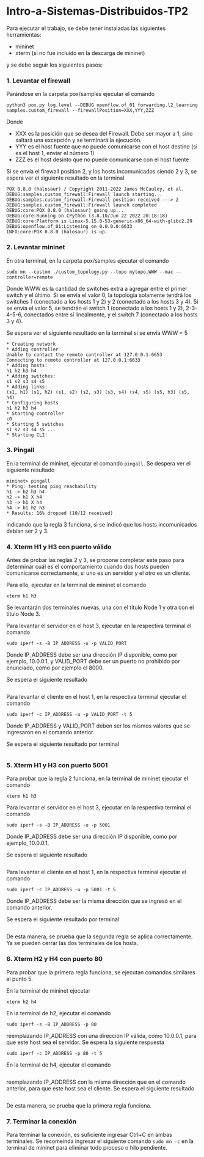 # Intro-a-Sistemas-Distribuidos-TP2

Para ejecutar el trabajo, se debe tener instaladas las siguientes herramientas:
- mininet
- xterm (si no fue incluido en la descarga de mininet)


y se debe seguir los siguientes pasos:

### 1. Levantar el firewall
Parándose en la carpeta pox/samples ejecutar el comando
```
python3 pox.py log.level --DEBUG openflow.of_01 forwarding.l2_learning samples.custom_firewall --firewallPosition=XXX,YYY,ZZZ
```
Donde 
- XXX es la posición que se desea del Firewall. Debe ser mayor a 1, sino saltará una excepción y se terminará la ejecución.
- YYY es el host fuente que no puede comunicarse con el host destino (si es el host 1, enviar el número 1)
- ZZZ es el host desinto que no puede comunicarse con el host fuente


Si se envía el firewall position 2, y los hosts incomunicados siendo 2 y 3, se espera ver el siguiente resultado en la terminal
```
POX 0.8.0 (halosaur) / Copyright 2011-2022 James McCauley, et al.
DEBUG:samples.custom_firewall:Firewall launch starting...
DEBUG:samples.custom_firewall:Firewall position received ---> 2
DEBUG:samples.custom_firewall:Firewall launch completed
DEBUG:core:POX 0.8.0 (halosaur) going up...
DEBUG:core:Running on CPython (3.8.10/Jun 22 2022 20:18:18)
DEBUG:core:Platform is Linux-5.15.0-53-generic-x86_64-with-glibc2.29
DEBUG:openflow.of_01:Listening on 0.0.0.0:6633
INFO:core:POX 0.8.0 (halosaur) is up.
```



### 2. Levantar mininet
En otra terminal, en la carpeta pox/samples ejecutar el comando
```
sudo mn --custom ./custom_topology.py --topo mytopo,WWW --mac --controller=remote
```
Donde WWW es la cantidad de switches extra a agregar entre el primer switch y el último. Si se envía el valor 0, la topología solamente tendrá los switches 1 (conectado a los hosts 1 y 2) y 2 (conectado a los hosts 3 y 4). Si se envía el valor 5, se tendrán el switch 1 (conectado a los hosts 1 y 2), 2-3-4-5-6, conectados entre sí linealmente, y el switch 7 (conectado a los hosts 3 y 4).

Se espera ver el siguiente resultado en la terminal si se envía WWW = 5
```
* Creating network
* Adding controller
Unable to contact the remote controller at 127.0.0.1:6653
Connecting to remote controller at 127.0.0.1:6633
* Adding hosts:
h1 h2 h3 h4 
* Adding switches:
s1 s2 s3 s4 s5 
* Adding links:
(s1, h1) (s1, h2) (s1, s2) (s2, s3) (s3, s4) (s4, s5) (s5, h3) (s5, h4) 
* Configuring hosts
h1 h2 h3 h4 
* Starting controller
c0 
* Starting 5 switches
s1 s2 s3 s4 s5 ...
* Starting CLI:
```


### 3. Pingall
En la terminal de mininet, ejecutar el comando `pingall`. Se despera ver el siguiente resultado
```
mininet> pingall
* Ping: testing ping reachability
h1 -> h2 h3 h4 
h2 -> h1 X h4 
h3 -> h1 X h4 
h4 -> h1 h2 h3 
* Results: 16% dropped (10/12 received)
```

indicando que la regla 3 funciona, si se indicó que los hosts incomunicados debían ser 2 y 3.



### 4. Xterm H1 y H3 con puerto válido
Antes de probar las reglas 2 y 3, se propone completar este paso para determinar cuál es el comportamiento cuando dos hosts pueden comunicarse correctamente, si uno es un servidor y el otro es un cliente.

Para ello, ejecutar en la terminal de mininet el comando
```
xterm h1 h3
```

Se levantarán dos terminales nuevas, una con el título Node 1 y otra con el título Node 3.

Para levantar el servidor en el host 3, ejecutar en la respectiva terminal el comando
```
sudo iperf -s -B IP_ADDRESS -u -p VALID_PORT
```
Donde IP_ADDRESS debe ser una dirección IP disponible, como por ejemplo, 10.0.0.1, y VALID_PORT debe ser un puerto no prohibido por enunciado, como por ejemplo el 8000.

Se espera el siguiente resultado
```

```


Para levantar el cliente en el host 1, en la respectiva terminal ejecutar el comando
```
sudo iperf -c IP_ADDRESS -u -p VALID_PORT -t 5
```
Donde IP_ADDRESS y VALID_PORT deben ser los mismos valores que se ingresaron en el comando anterior.

Se espera el siguiente resultado por terminal
``` 

```

### 5. Xterm H1 y H3 con puerto 5001
Para probar que la regla 2 funciona, en la terminal de mininet ejecutar el comando 
```
xterm h1 h3
```

Para levantar el servidor en el host 3, ejecutar en la respectiva terminal el comando
```
sudo iperf -s -B IP_ADDRESS -u -p 5001
```
Donde IP_ADDRESS debe ser una dirección IP disponible, como por ejemplo, 10.0.0.1.

Se espera el siguiente resultado
```

```


Para levantar el cliente en el host 1, en la respectiva terminal ejecutar el comando
```
sudo iperf -c IP_ADDRESS -u -p 5001 -t 5
```
Donde IP_ADDRESS debe ser la misma dirección que se ingresó en el comando anterior.

Se espera el siguiente resultado por terminal
``` 

```

De esta manera, se prueba que la segunda regla se aplica correctamente. Ya se pueden cerrar las dos terminales de los hosts.

### 6. Xterm H2 y H4 con puerto 80
Para probar que la primera regla funciona, se ejecutan comandos similares al punto 5.

En la terminal de mininet ejecutar
```
xterm h2 h4
```

En la terminal de h2, ejecutar el comando
```
sudo iperf -s -B IP_ADDRESS -p 80
```
reemplazando IP_ADDRESS con una dirección IP válida, como 10.0.0.1, para que este host sea el servidor. Se espera la siguiente respuesta
```
sudo iperf -c IP_ADDRESS -p 80 -t 5
```

En la terminal de h4, ejecutar el comando
```

```
reemplazando IP_ADDRESS con la misma dirección que en el comando anterior, para que este host sea el cliente. Se espera el siguiente resultado
```

```

De esta manera, se prueba que la primera regla funciona.


### 7. Terminar la conexión
Para terminar la conexión, es suficiente ingresar Ctrl+C en ambas terminales. Se recomeinda ingresar el siguiente comando `sudo mn -c` en la terminal de mininet para eliminar todo proceso o hilo pendiente.



